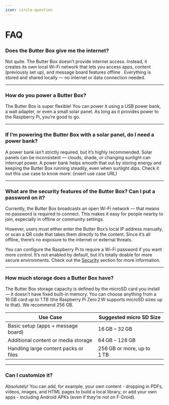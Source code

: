 ```yaml
---
icon: circle-question
---
```


# FAQ

### Does the Butter Box give me the internet?

Not quite. The Butter Box doesn’t provide internet access. Instead, it creates its own local Wi-Fi network that lets you access apps, content (previously set up), and message board features offline . Everything is stored and shared locally — no internet or data connection needed.

***

### How do you power a Butter Box?

The Butter Box is super flexible! You can power it using a USB power bank, a wall adapter, or even a small solar panel. As long as it provides power to the Raspberry Pi, you’re good to go.

***

### If I’m powering the Butter Box with a solar panel, do I need a power bank?

A power bank isn’t strictly required, but it’s highly recommended. Solar panels can be inconsistent — clouds, shade, or changing sunlight can interrupt power. A power bank helps smooth that out by storing energy and keeping the Butter Box running steadily, even when sunlight dips. Check it out this use case to know more: (insert use case URL)

***

### What are the security features of the Butter Box? Can I put a password on it?

Currently, the Butter Box broadcasts an open Wi-Fi network — that means no password is required to connect. This makes it easy for people nearby to join, especially in offline or community settings.

However, users must either enter the Butter Box’s local IP address manually, or scan a QR code that takes them directly to the content. Since it’s all offline, there’s no exposure to the internet or external threats.

You can configure the Raspberry Pi to require a Wi-Fi password if you want more control. It’s not enabled by default, but it’s totally doable for more secure environments. Check out the [Security](broken-reference) section for more information.

***

### How much storage does a Butter Box have?

The Butter Box storage capacity is defined by the microSD card you install — it doesn’t have fixed built-in memory. You can choose anything from a 16 GB card up to 1 TB (the Raspberry Pi Zero 2 W supports microSD sizes up to that). We recommend 256 GB.

| Use Case                              | Suggested micro SD Size    |
| ------------------------------------- | -------------------------- |
| Basic setup (apps + message board)    | 16 GB – 32 GB              |
| Additional content or media storage   | 64 GB – 128 GB             |
| Handling large content packs or files | 256 GB or more, up to 1 TB |

***

### Can I customize it?

Absolutely! You can add, for example, your own content - dropping in PDFs, videos, images, and HTML pages to build a local library, or add your own apps - including Android APKs (even if they’re not on F-Droid).
